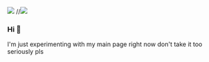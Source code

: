 ![](page-gif.gif)
//![](page-gif-2.gif)

### Hi 👋
I'm just experimenting with my main page right now don't take it too seriously pls
